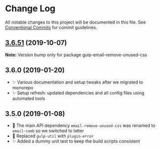 # Change Log

All notable changes to this project will be documented in this file.
See [Conventional Commits](https://conventionalcommits.org) for commit guidelines.

## [3.6.51](https://gitlab.com/codsen/codsen/compare/gulp-email-remove-unused-css@3.6.50...gulp-email-remove-unused-css@3.6.51) (2019-10-07)

**Note:** Version bump only for package gulp-email-remove-unused-css





## 3.6.0 (2019-01-20)

- ✨ Various documentation and setup tweaks after we migrated to monorepo
- ✨ Setup refresh: updated dependencies and all config files using automated tools

## 3.5.0 (2019-01-08)

- 🔧 The main API dependency `email-remove-unused-css` was renamed to `email-comb` so we switched to latter
- 🔧 Replaced `gulp-util` with `plugin-error`
- ✨ Added a dummy unit test to keep the build scripts consistent
